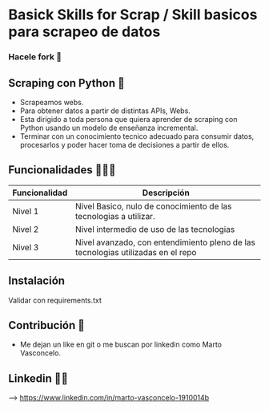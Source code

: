 

# Basick Skills for Scrap / Skill basicos para scrapeo de datos

### Hacele fork 🍴

## Scraping con Python 🐍
- Scrapeamos webs.
- Para obtener datos a partir de distintas APIs, Webs.
- Esta dirigido a toda persona que quiera aprender de scraping con Python usando un modelo de enseñanza incremental.
- Terminar con un conocimiento tecnico adecuado para consumir datos, procesarlos y poder hacer toma de decisiones a partir de ellos.

## Funcionalidades 👨🏻‍💻

| Funcionalidad | Descripción                                                                      |
|---------------|----------------------------------------------------------------------------------|
| Nivel 1       | Nivel Basico, nulo de conocimiento de las tecnologias a utilizar.                |
| Nivel 2       | Nivel intermedio de uso de las tecnologias                                       |
| Nivel 3       | Nivel avanzado, con entendimiento pleno de las tecnologias utilizadas en el repo |

## Instalación
Validar con requirements.txt

## Contribución 💾
- Me dejan un like en git o me buscan por linkedin como Marto Vasconcelo.

## Linkedin 👨🏻‍
--> https://www.linkedin.com/in/marto-vasconcelo-1910014b

